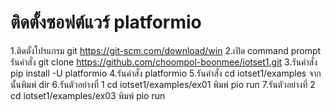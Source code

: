 # ติดตั้งซอฟต์แวร์ platformio
1.ติดตั้งโปรแกรม git
https://git-scm.com/download/win
2.เปิด command prompt รันคำสั่ง
git clone https://github.com/choompol-boonmee/iotset1.git
3.รันคำสั่ง pip install -U platformio
4.รันคำสั่ง platformio
5.รันคำสั่ง cd iotset1/examples
  จากนั้นพิมพ์ dir
6.รันตัวอย่างที่ 1 cd iotset1/examples/ex01
  พิมพ์ pio run
7.รันตัวอย่างที่ 2 cd iotset1/examples/ex03
  พิมพ์ pio run

